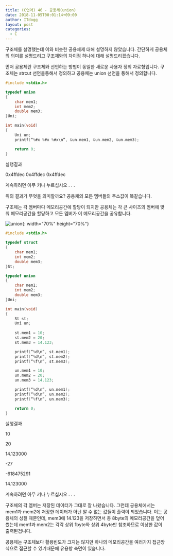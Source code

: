 ```yaml
---
title: (C언어) 46 - 공용체(union)
date: 2018-11-05T00:01:14+09:00
author: ITdogg
layout: post
categories:
  - C
---
```


구조체를 설명했는데 이와 비슷한 공용체제 대해 설명하지 않았습니다. 간단하게 공용체의 의미를 설명드리고 구조체와의 차이점 하나에 대해 설명드리겠습니다.

먼저 공용체란 구조체와 선언하는 방법이 동일한 새로운 사용자 정의 자료형입니다. 구조체는 strcut 선언을통해서 정의하고 공용체는 union 선언을 통해서 정의합니다.

~~~ c
#include <stdio.h>

typedef union
{
	char mem1;
	int mem2;
	double mem3;
}Uni;

int main(void)
{
	Uni un;
	printf(“%#x %#x %#x\n”, &un.mem1, &un.mem2, &un.mem3);

	return 0;
}
~~~

실행결과

0x4ffdec 0x4ffdec 0x4ffdec

계속하려면 아무 키나 누르십시오 . . .

위의 결과가 무엇을 의미할까요? 공용체의 모든 멤버들의 주소값이 똑같습니다.

구조체는 각 멤버마다 메모리공간에 할당이 되지만 공용체는 각 큰 사이즈의 멤버에 맞춰 메모리공간을 할당하고 모든 멤버가 이 메모리공간을 공유합니다.
                
![union](https://nobbaggu.github.io/images/2018/09/union.jpg){: width="70%" height="70%"}

~~~ c
#include <stdio.h>

typedef struct
{
	char mem1;
	int mem2;
	double mem3;
}St;

typedef union
{
	char mem1;
	int mem2;
	double mem3;
}Uni;

int main(void)
{
	St st;
	Uni un;
	
	st.mem1 = 10;
	st.mem2 = 20;
	st.mem3 = 14.123;

	printf(“%d\n”, st.mem1);
	printf(“%d\n”, st.mem2);
	printf(“%f\n”, st.mem3);

	un.mem1 = 10;
	un.mem2 = 20;
	un.mem3 = 14.123;

	printf(“%d\n”, un.mem1);
	printf(“%d\n”, un.mem2);
	printf(“%f\n”, un.mem3);

	return 0;
}
~~~

실행결과

10

20

14.123000

-27

-618475291

14.123000

계속하려면 아무 키나 누르십시오 . . .

구조체의 각 멤버는 저장된 데이터가 그대로 잘 나왔습니다. 그런데 공용체에서는 mem1과 mem2에 저장한 데이터가 아닌 알 수 없는 값들이 출력이 되었습니다. 이는 공용체의 성질 때문인데, mem3에 14.123을 저장하면서 총 8byte의 메모리공간을 덮어썼는데 mem1과 mem2는 각각 상위 1byte와 상위 4byte만 참조하므로 이상한 값이 출력된겁니다.

공용체는 구조체보다 활용빈도가 크지는 않지만 하나의 메모리공간을 여러가지 접근방식으로 접근할 수 있기때문에 유용항 측면이 있습니다.